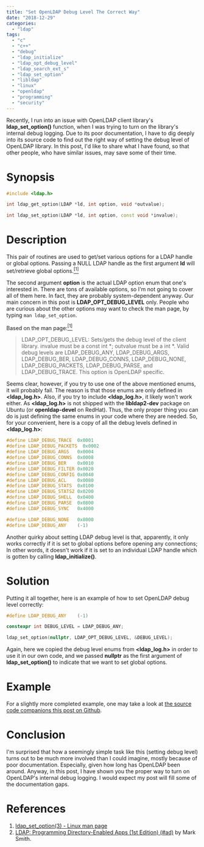 ```yaml
---
title: "Set OpenLDAP Debug Level The Correct Way"
date: "2018-12-29"
categories:
  - "ldap"
tags:
  - "c"
  - "c++"
  - "debug"
  - "ldap_initialize"
  - "ldap_opt_debug_level"
  - "ldap_search_ext_s"
  - "ldap_set_option"
  - "libldap"
  - "linux"
  - "openldap"
  - "programming"
  - "security"
---
```


Recently, I run into an issue with OpenLDAP client library's **ldap_set_option()** function, when I was trying to turn on the library's internal debug logging. Due to its poor documentation, I have to dig deeply into its source code to find out the right way of setting the debug level of OpenLDAP library. In this post, I'd like to share what I have found, so that other people, who have similar issues, may save some of their time.


# Synopsis

```cpp
#include <ldap.h>

int ldap_get_option(LDAP *ld, int option, void *outvalue);

int ldap_set_option(LDAP *ld, int option, const void *invalue);
```

# Description

This pair of routines are used to get/set various options for a LDAP handle or global options. Passing a NULL LDAP handle as the first argument **ld** will set/retrieve global options.[<sup>\[1\]</sup>](#references)

The second argument **option** is the actual LDAP option enum that one's interested in. There are tons of available options, so I'm not going to cover all of them here. In fact, they are probably system-dependent anyway. Our main concern in this post is **LDAP_OPT_DEBUG_LEVEL** only. People who are curious about the other options may want to check the man page, by typing `man ldap_set_option`.

Based on the man page:[<sup>\[1\]</sup>](#references)

> LDAP_OPT_DEBUG_LEVEL: Sets/gets the debug level of the client library. invalue must be a const int *; outvalue must be a int *. Valid debug levels are LDAP_DEBUG_ANY, LDAP_DEBUG_ARGS, LDAP_DEBUG_BER, LDAP_DEBUG_CONNS, LDAP_DEBUG_NONE, LDAP_DEBUG_PACKETS, LDAP_DEBUG_PARSE, and LDAP_DEBUG_TRACE. This option is OpenLDAP specific.

Seems clear, however, if you try to use one of the above mentioned enums, it will probably fail. The reason is that those enums are only defined in **\<ldap_log.h\>**. Also, if you try to include **\<ldap_log.h\>**, it likely won't work either. As **\<ldap_log.h\>** is not shipped with the **libldap2-dev** package on Ubuntu (or **openldap-devel** on RedHat). Thus, the only proper thing you can do is just defining the same enums in your code where they are needed. So, for your convenient, here is a copy of all the debug levels defined in **\<ldap_log.h\>**:

```cpp
#define LDAP_DEBUG_TRACE  0x0001
#define LDAP_DEBUG_PACKETS  0x0002
#define LDAP_DEBUG_ARGS   0x0004
#define LDAP_DEBUG_CONNS  0x0008
#define LDAP_DEBUG_BER    0x0010
#define LDAP_DEBUG_FILTER 0x0020
#define LDAP_DEBUG_CONFIG 0x0040
#define LDAP_DEBUG_ACL    0x0080
#define LDAP_DEBUG_STATS  0x0100
#define LDAP_DEBUG_STATS2 0x0200
#define LDAP_DEBUG_SHELL  0x0400
#define LDAP_DEBUG_PARSE  0x0800
#define LDAP_DEBUG_SYNC   0x4000

#define LDAP_DEBUG_NONE   0x8000
#define LDAP_DEBUG_ANY    (-1)
```

Another quirky about setting LDAP debug level is that, apparently, it only works correctly if it is set to global options before opening any connections; In other words, it doesn't work if it is set to an individual LDAP handle which is gotten by calling **ldap_initialize()**.


# Solution

Putting it all together, here is an example of how to set OpenLDAP debug level correctly:

```cpp
#define LDAP_DEBUG_ANY    (-1)

constexpr int DEBUG_LEVEL = LDAP_DEBUG_ANY;

ldap_set_option(nullptr, LDAP_OPT_DEBUG_LEVEL, &DEBUG_LEVEL);
```

Again, here we copied the debug level enums from **\<ldap_log.h\>** in order to use it in our own code, and we passed **nullptr** as the first argument of **ldap_set_option()** to indicate that we want to set global options.


# Example

For a slightly more completed example, one may take a look at [the source code companions this post on Github]({{site.github.repository_url}}/tree/master/_includes/src/2018-12-29-LDAP-global-vs-handle-options).


# Conclusion

I'm surprised that how a seemingly simple task like this (setting debug level) turns out to be much more involved than I could imagine, mostly because of poor documentation. Especially, given how long has OpenLDAP been around. Anyway, in this post, I have shown you the proper way to turn on OpenLDAP's internal debug logging. I would expect my post will fill some of the documentation gaps.


# References

1. [ldap_set_option(3) - Linux man page](https://linux.die.net/man/3/ldap_set_option)
1. [LDAP: Programming Directory-Enabled Apps (1st Edition) (#ad)](https://www.amazon.com) by Mark Smith.
